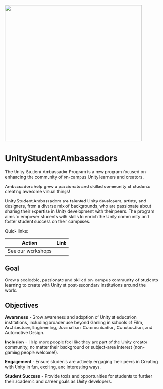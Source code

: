 # <img src="https://upload.wikimedia.org/wikipedia/commons/thumb/1/19/Unity_Technologies_logo.svg/1024px-Unity_Technologies_logo.svg.png" width ="450">
# UnityStudentAmbassadors

The Unity Student Ambassador Program is a new program focused on enhancing the community of on-campus Unity learners and creators.

Ambassadors help grow a passionate and skilled community of students creating awesome virtual things!

Unity Student Ambassadors are talented Unity developers, artists, and designers, from a diverse mix of backgrounds, who are passionate about sharing their expertise in Unity development with their peers. The program aims to empower students with skills to enrich the Unity community and foster student success on their campuses. 

Quick links:

| Action                          | Link                                   |
| ------------------------------- | -------------------------------------- |
| See our workshops               |                                        |


## Goal
Grow a scaleable, passionate and skilled on-campus community of students learning to create with Unity at post-secondary institutions around the world.

## Objectives

**Awareness** - Grow awareness and adoption of Unity at education institutions, including broader use beyond Gaming in schools of Film, Architecture, Engineering, Journalism, Communication, Construction, and Automotive Design.

**Inclusion** - Help more people feel like they are part of the Unity creator community, no matter their background or subject-area interest (non-gaming people welcome!).  

**Engagement** -  Ensure students are actively engaging their peers in Creating with Unity in fun, exciting, and interesting ways.

**Student Success** - Provide tools and opportunities for students to further their academic and career goals as Unity developers. 
